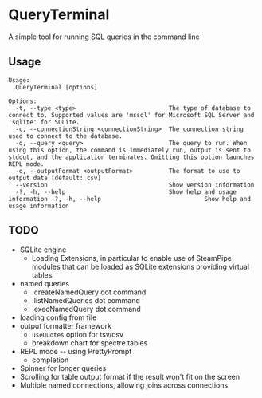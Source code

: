 # QueryTerminal

A simple tool for running SQL queries in the command line

## Usage
```
Usage:
  QueryTerminal [options]

Options:
  -t, --type <type>                          The type of database to connect to. Supported values are 'mssql' for Microsoft SQL Server and 'sqlite' for SQLite.
  -c, --connectionString <connectionString>  The connection string used to connect to the database.
  -q, --query <query>                        The query to run. When using this option, the command is immediately run, output is sent to stdout, and the application terminates. Omitting this option launches REPL mode.
  -o, --outputFormat <outputFormat>          The format to use to output data [default: csv]
  --version                                  Show version information
  -?, -h, --help                             Show help and usage information -?, -h, --help                             Show help and usage information
```

## TODO
- SQLite engine
    - Loading Extensions, in particular to enable use of SteamPipe modules that can be loaded as SQLite extensions providing virtual tables
- named queries
    - .createNamedQuery dot command
    - .listNamedQueries dot command
    - .execNamedQuery dot command
- loading config from file
- output formatter framework
    - `useQuotes` option for tsv/csv
    - breakdown chart for spectre tables
- REPL mode -- using PrettyPrompt
    - completion
- Spinner for longer queries
- Scrolling for table output format if the result won't fit on the screen
- Multiple named connections, allowing joins across connections
